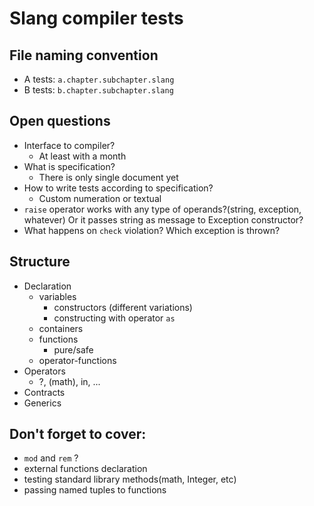 # Slang compiler tests

## File naming convention

* A tests: `a.chapter.subchapter.slang`
* B tests: `b.chapter.subchapter.slang`

## Open questions

* Interface to compiler?
  * At least with a month
* What is specification?
  * There is only single document yet
* How to write tests according to specification?
  * Custom numeration or textual
* `raise` operator works with any type of operands?(string, exception, whatever) Or it passes string as message to Exception constructor?
* What happens on `check` violation? Which exception is thrown?

## Structure

* Declaration
  * variables
    * constructors (different variations)
    * constructing with operator `as`
  * containers
  * functions
    * pure/safe
  * operator-functions
* Operators
  * ?, (math), in, ...
* Contracts
* Generics

## Don't forget to cover:

* `mod` and `rem` ?
* external functions declaration
* testing standard library methods(math, Integer, etc)
* passing named tuples to functions
